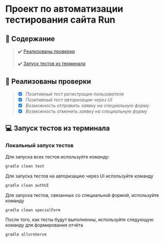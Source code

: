 # Проект по автоматизации тестирования сайта Run

## :page_with_curl:	Содержание

> :heavy_check_mark: [Реализованы проверки](#bookmark_tabs-реализованы-проверки)
>
> :heavy_check_mark: [Запуск тестов из терминала](#computer-Запуск-тестов-из-терминала)

## :bookmark_tabs: Реализованы проверки

>- [x] *Позитивный тест регистрации пользователя*
>- [x] *Позитивный тест авторизации через UI*
>- [x] *Возможность отправить заявку на специальную форму*
>- [x] *Возможность отменить заявку на специальную форму*

## :computer: Запуск тестов из терминала

### Локальный запуск тестов

Для запуска всех тестов используйте команду:

```bash
gradle clean test
```

Для запуска тестов на авторизацию через UI используйте команду 

```bash
gradle clean authUI
```

Для запуска тестов, связанных со специальной формой, используйте команду 
```bash
gradle clean specialForm
```
После того, как тесты будут выполненны, используйте следующую команду для формирования отчёта

```bash
gradle allureServe
```
